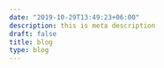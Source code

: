 ```yaml
---
date: "2019-10-29T13:49:23+06:00"
description: this is meta description
draft: false
title: blog
type: blog
---
```

